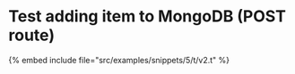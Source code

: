 # Test adding item to MongoDB (POST route)

{% embed include file="src/examples/snippets/5/t/v2.t" %}
